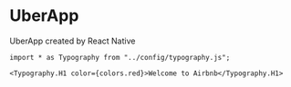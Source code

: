 # UberApp
UberApp created by React Native

```
import * as Typography from "../config/typography.js";

<Typography.H1 color={colors.red}>Welcome to Airbnb</Typography.H1>
```


